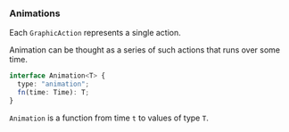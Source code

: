 ### Animations

Each `GraphicAction` represents a single action. 

Animation can be thought as a series of such actions that runs over some time.

```ts
interface Animation<T> {
  type: "animation";
  fn(time: Time): T; 
}
```
`Animation` is a function from time `t` to values of type `T`.